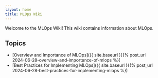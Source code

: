 ```yaml
---
layout: home
title: MLOps Wiki
---
```


Welcome to the MLOps Wiki! This wiki contains information about MLOps.

## Topics

- [Overview and Importance of MLOps]({{ site.baseurl }}{% post_url 2024-06-28-overview-and-importance-of-mlops %})
- [Best Practices for Implementing MLOps]({{ site.baseurl }}{% post_url 2024-06-28-best-practices-for-implementing-mlops %})
